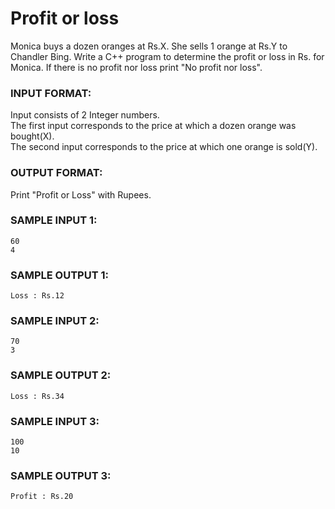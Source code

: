 # Profit or loss

Monica buys a dozen oranges at Rs.X. She sells 1 orange at Rs.Y to Chandler Bing. Write a C++ program to determine the profit or loss in Rs. for Monica. If there is no profit nor loss print "No profit nor loss".

### INPUT FORMAT:

Input consists of 2 Integer numbers. <br>
The first input corresponds to the price at which a dozen orange was bought(X). <br>
The second input corresponds to the price at which one orange is sold(Y). 

### OUTPUT FORMAT:

Print "Profit or Loss" with Rupees.

### SAMPLE INPUT 1:

```
60
4
```

### SAMPLE OUTPUT 1:

```
Loss : Rs.12
```

### SAMPLE INPUT 2:

```
70
3
```

### SAMPLE OUTPUT 2:

```
Loss : Rs.34
```

### SAMPLE INPUT 3:

```
100
10
```

### SAMPLE OUTPUT 3:

```
Profit : Rs.20
```
